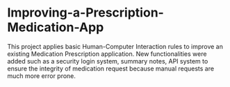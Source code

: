 # Improving-a-Prescription-Medication-App
This project applies basic Human-Computer Interaction rules to improve an existing Medication Prescription application. New functionalities were added such as a security login system, summary notes, API system to ensure the integrity of medication request because manual requests are much more error prone.

